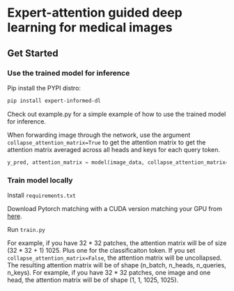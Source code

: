 # Expert-attention guided deep learning for medical images

## Get Started


### Use the trained model for inference

Pip install the PYPI distro:

```bash
pip install expert-informed-dl
```

Check out example.py for a simple example of how to use the trained model for inference.

When forwarding image through the network, use the argument `collapse_attention_matrix=True` to get the attention matrix
to get the attention matrix averaged across all heads and keys for each query token. 

```python
y_pred, attention_matrix = model(image_data, collapse_attention_matrix=False)

```


### Train model locally
Install `requirements.txt`

Download Pytorch matching with a CUDA version matching your GPU from [here](https://pytorch.org/get-started/locally/). 

Run `train.py`


For example, if you have 32 * 32 patches,
the attention matrix will be of size (32 * 32 + 1) 1025. Plus one for the classificaiton token.
If you set `collapse_attention_matrix=False`, the attention matrix will be
uncollapsed. The resulting attention matrix will be of shape (n_batch, n_heads, n_queries, n_keys). For example, if you have 32 * 32 patches,
one image and one head, the attention matrix will be of shape (1, 1, 1025, 1025).

